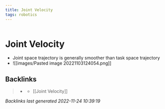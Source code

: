 ```yaml
---
title: Joint Velocity
tags: robotics 
---
```

```toc
```
# Joint Velocity
- Joint space trajectory is generally smoother than task space trajectory
- ![[images/Pasted image 20221103124054.png]]

## Backlinks

> - [](journals/2022-11-03.md)
>   - [[Joint Velocity]]

_Backlinks last generated 2022-11-24 10:39:19_
